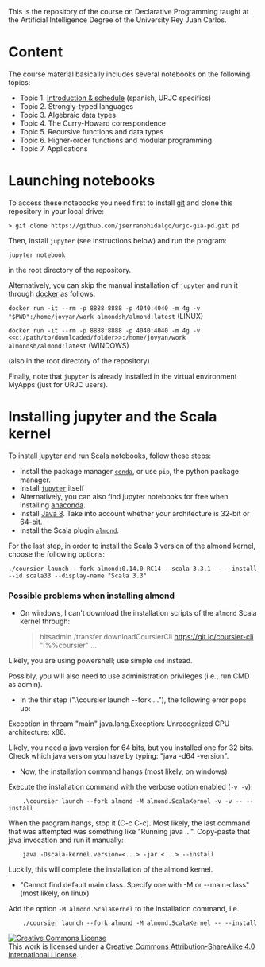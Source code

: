 This is the repository of the course on Declarative Programming taught at the Artificial 
Intelligence Degree of the University Rey Juan Carlos. 


# Content 

The course material basically includes several notebooks on the following topics:

* Topic 1. [Introduction & schedule](Intro.pdf) (spanish, URJC specifics)
* Topic 2. Strongly-typed languages
* Topic 3. Algebraic data types
* Topic 4. The Curry-Howard correspondence
* Topic 5. Recursive functions and data types
* Topic 6. Higher-order functions and modular programming
* Topic 7. Applications

# Launching notebooks

To access these notebooks you need first to install [git](https://git-scm.com/) and clone this repository in your local drive: 

`> git clone https://github.com/jserranohidalgo/urjc-gia-pd.git pd`

Then, install `jupyter` (see instructions below) and run the program:

`jupyter notebook` 

in the root directory of the repository.

Alternatively, you can skip the manual installation of `jupyter`
and run it through [docker](https://hub.docker.com/editions/community/docker-ce-desktop-windows) as follows:

`docker run -it --rm -p 8888:8888 -p 4040:4040 -m 4g -v "$PWD":/home/jovyan/work almondsh/almond:latest` (LINUX)

`docker run -it --rm -p 8888:8888 -p 4040:4040 -m 4g -v <<c:/path/to/downloaded/folder>>:/home/jovyan/work almondsh/almond:latest` (WINDOWS)

(also in the root directory of the repository)

Finally, note that `jupyter` is already installed in the virtual environment MyApps (just for URJC users).

# Installing jupyter and the Scala kernel

To install jupyter and run Scala notebooks, follow these steps:

* Install the package manager [`conda`](https://docs.conda.io/en/latest/miniconda.html), or use `pip`, the python package manager.
* Install [`jupyter`](https://jupyter.org/install) itself
* Alternatively, you can also find jupyter notebooks for free when installing [anaconda](https://www.anaconda.com/products/individual-d).
* Install [Java 8](https://docs.oracle.com/javase/8/docs/technotes/guides/install/install_overview.html#A1096936). Take into account whether your architecture is 32-bit or 64-bit.
* Install the Scala plugin [`almond`](https://almond.sh/docs/quick-start-install). 

For the last step, in order to install the Scala 3 version of the almond kernel, choose the following options: 

`./coursier launch --fork almond:0.14.0-RC14 --scala 3.3.1 -- --install --id scala33 --display-name "Scala 3.3"`

### Possible problems when installing almond

* On windows, I can't download the installation scripts of the `almond` Scala kernel through:

	> bitsadmin /transfer downloadCoursierCli https://git.io/coursier-cli "Í%%coursier"
	> ...

Likely, you are using powershell; use simple `cmd` instead. 

Possibly, you will also need to use administration privileges (i.e., run CMD as admin).


* In the thir step (".\coursier launch --fork ..."), the following error pops up:

Exception in thream "main" java.lang.Exception: Unrecognized CPU architecture: x86. 

Likely, you need a java version for 64 bits, but you installed one for 32 bits. Check which java version you have by typing: "java -d64 -version".

* Now, the installation command hangs (most likely, on windows)

Execute the installation command with the verbose option enabled (`-v -v`):

        .\coursier launch --fork almond -M almond.ScalaKernel -v -v -- --install

When the program hangs, stop it (C-c C-c). Most likely, the last command that was attempted was something like "Running java ...". Copy-paste that java invocation and run it manually:

        java -Dscala-kernel.version=<...> -jar <...> --install

Luckily, this will complete the installation of the almond kernel.

* "Cannot find default main class. Specify one with -M or --main-class" (most likely, on linux)

Add the option `-M almond.ScalaKernel`  to the installation command, i.e.

        ./coursier launch --fork almond -M almond.ScalaKernel -- --install


<a rel="license" href="http://creativecommons.org/licenses/by-sa/4.0/"><img alt="Creative Commons License" style="border-width:0" src="https://i.creativecommons.org/l/by-nc-sa/4.0/88x31.png" /></a><br />This work is licensed under a <a rel="license" href="http://creativecommons.org/licenses/by-sa/4.0/">Creative Commons Attribution-ShareAlike 4.0 International License</a>.
